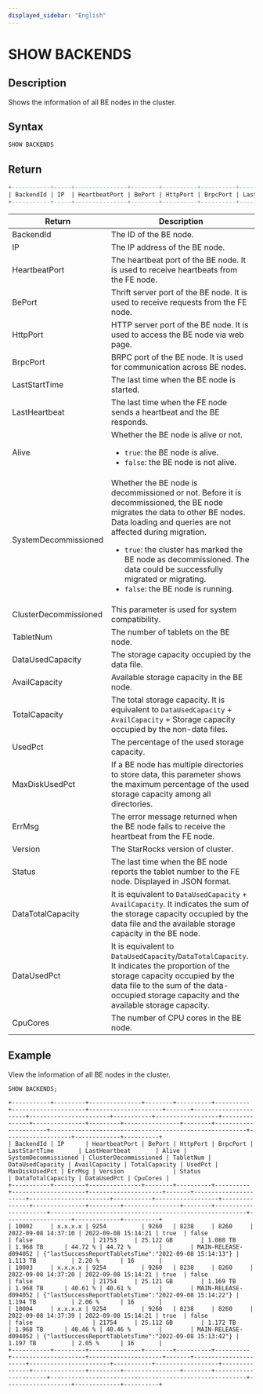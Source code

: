 ```yaml
---
displayed_sidebar: "English"
---
```


# SHOW BACKENDS

## Description

Shows the information of all BE nodes in the cluster.

## Syntax

```SQL
SHOW BACKENDS
```

## Return

```SQL
+-----------+-----+---------------+--------+----------+----------+---------------+---------------+-------+----------------------+-----------------------+-----------+------------------+---------------+---------------+---------+----------------+--------+----------+--------+-------------------+-------------+----------+
| BackendId | IP  | HeartbeatPort | BePort | HttpPort | BrpcPort | LastStartTime | LastHeartbeat | Alive | SystemDecommissioned | ClusterDecommissioned | TabletNum | DataUsedCapacity | AvailCapacity | TotalCapacity | UsedPct | MaxDiskUsedPct | ErrMsg | Version  | Status | DataTotalCapacity | DataUsedPct | CpuCores |
+-----------+-----+---------------+--------+----------+----------+---------------+---------------+-------+----------------------+-----------------------+-----------+------------------+---------------+---------------+---------+----------------+--------+----------+--------+-------------------+-------------+----------+
```

| **Return**            | **Description**                                              |
| --------------------- | ------------------------------------------------------------ |
| BackendId             | The ID of the BE node.                                       |
| IP                    | The IP address of the BE node.                               |
| HeartbeatPort         | The heartbeat port of the BE node. It is used to receive heartbeats from the FE node. |
| BePort                | Thrift server port of the BE node. It is used to receive requests from the FE node. |
| HttpPort              | HTTP server port of the BE node. It is used to access the BE node via web page. |
| BrpcPort              | BRPC port of the BE node. It is used for communication across BE nodes. |
| LastStartTime         | The last time when the BE node is started.                   |
| LastHeartbeat         | The last time when the FE node sends a heartbeat and the BE responds.|
| Alive                 | Whether the BE node is alive or not.<ul><li>`true`: the BE node is alive.</li><li>`false`: the BE node is not alive. </li></ul> |
| SystemDecommissioned  | Whether the BE node is decommissioned or not. Before it is decommissioned, the BE node migrates the data to other BE nodes. Data loading and queries are not affected during migration.<ul><li>`true`: the cluster has marked the BE node as decommissioned. The data could be successfully migrated or migrating.</li><li>`false`: the BE node is running.</li></ul> |
| ClusterDecommissioned | This parameter is used for system compatibility.             |
| TabletNum             | The number of tablets on the BE node.                        |
| DataUsedCapacity      | The storage capacity occupied by the data file.              |
| AvailCapacity         | Available storage capacity in the BE node.                   |
| TotalCapacity         | The total storage capacity. It is equivalent to `DataUsedCapacity` + `AvailCapacity` + Storage capacity occupied by the non-data files. |
| UsedPct               | The percentage of the used storage capacity.                 |
| MaxDiskUsedPct        | If a BE node has multiple directories to store data, this parameter shows the maximum percentage of the used storage capacity among all directories. |
| ErrMsg                | The error message returned when the BE node fails to receive the heartbeat from the FE node. |
| Version               | The StarRocks version of cluster.                            |
| Status                | The last time when the BE node reports the tablet number to the FE node. Displayed in JSON format. |
| DataTotalCapacity     | It is equivalent to `DataUsedCapacity` + `AvailCapacity`. It indicates the sum of the storage capacity occupied by the data file and the available storage capacity in the BE node. |
| DataUsedPct           |  It is equivalent to `DataUsedCapacity`/`DataTotalCapacity`. It indicates the proportion of the storage capacity occupied by the data file to the sum of the data-occupied storage capacity and the available storage capacity. |
| CpuCores              | The number of CPU cores in the BE node.                      |

## Example

View the information of all BE nodes in the cluster.

```Plain
SHOW BACKENDS;

+-----------+---------+---------------+--------+----------+----------+---------------------+---------------------+-------+----------------------+-----------------------+-----------+------------------+---------------+---------------+---------+----------------+--------+----------------------+--------------------------------------------------------+-------------------+-------------+----------+
| BackendId | IP      | HeartbeatPort | BePort | HttpPort | BrpcPort | LastStartTime       | LastHeartbeat       | Alive | SystemDecommissioned | ClusterDecommissioned | TabletNum | DataUsedCapacity | AvailCapacity | TotalCapacity | UsedPct | MaxDiskUsedPct | ErrMsg | Version              | Status                                                 | DataTotalCapacity | DataUsedPct | CpuCores |
+-----------+---------+---------------+--------+----------+----------+---------------------+---------------------+-------+----------------------+-----------------------+-----------+------------------+---------------+---------------+---------+----------------+--------+----------------------+--------------------------------------------------------+-------------------+-------------+----------+
| 10002     | x.x.x.x | 9254          | 9260   | 8238     | 8260     | 2022-09-08 14:37:10 | 2022-09-08 15:14:21 | true  | false                | false                 | 21753     | 25.122 GB        | 1.088 TB      | 1.968 TB      | 44.72 % | 44.72 %        |        | MAIN-RELEASE-d094052 | {"lastSuccessReportTabletsTime":"2022-09-08 15:14:13"} | 1.113 TB          | 2.20 %      | 16       |
| 10003     | x.x.x.x | 9254          | 9260   | 8238     | 8260     | 2022-09-08 14:37:20 | 2022-09-08 15:14:21 | true  | false                | false                 | 21754     | 25.121 GB        | 1.169 TB      | 1.968 TB      | 40.61 % | 40.61 %        |        | MAIN-RELEASE-d094052 | {"lastSuccessReportTabletsTime":"2022-09-08 15:14:22"} | 1.194 TB          | 2.06 %      | 16       |
| 10004     | x.x.x.x | 9254          | 9260   | 8238     | 8260     | 2022-09-08 14:37:39 | 2022-09-08 15:14:21 | true  | false                | false                 | 21754     | 25.112 GB        | 1.172 TB      | 1.968 TB      | 40.46 % | 40.46 %        |        | MAIN-RELEASE-d094052 | {"lastSuccessReportTabletsTime":"2022-09-08 15:13:42"} | 1.197 TB          | 2.05 %      | 16       |
+-----------+---------+---------------+--------+----------+----------+---------------------+---------------------+-------+----------------------+-----------------------+-----------+------------------+---------------+---------------+---------+----------------+--------+----------------------+--------------------------------------------------------+-------------------+-------------+----------+
```
